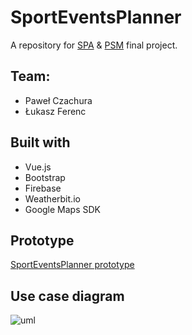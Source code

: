 # SportEventsPlanner
A repository for [SPA](https://github.com/stalj/spa/blob/master/08-ProjectSpecification/SPAProjectRequirements.pdf) & [PSM](https://github.com/stalj/psm/blob/master/05-ProjectSpecification/PWAProjectRequirements.pdf) final project.

## Team:
- Paweł Czachura
- Łukasz Ferenc

## Built with
-   Vue.js
-   Bootstrap
-   Firebase
-   Weatherbit.io
-   Google Maps SDK

## Prototype
[SportEventsPlanner prototype](https://marvelapp.com/ae79i5d/screen/68574305)

## Use case diagram
![uml](https://github.com/trybo/SportEventsPlanner/blob/master/images/SportEventsPlanner.png)
